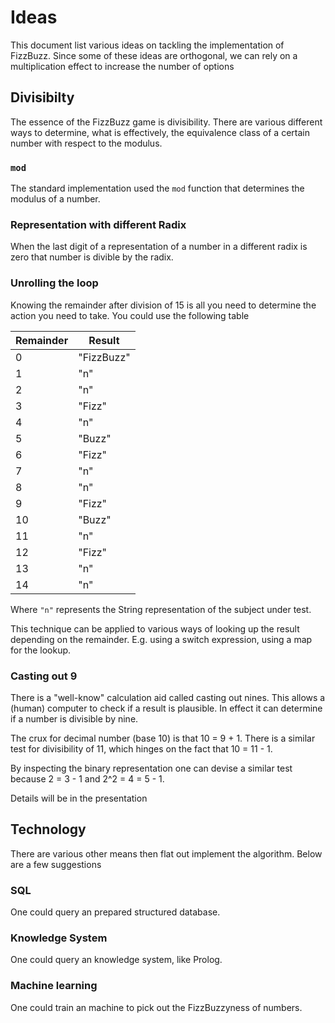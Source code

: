 # Ideas

This document list various ideas on tackling the implementation of FizzBuzz.
Since some of these ideas are orthogonal, we can rely on a multiplication
effect to increase the number of options

## Divisibilty
The essence of the FizzBuzz game is divisibility. There are various different
ways to determine, what is effectively, the equivalence class of a certain
number with respect to the modulus.

### `mod`
The standard implementation used the `mod` function that determines the modulus
of a number.

### Representation with different Radix
When the last digit of a representation of a number in a different radix is
zero that number is divible by the radix.

### Unrolling the loop
Knowing the remainder after division of 15 is all you need to determine the
action you need to take. You could use the following table

| Remainder | Result     |
|-----------|------------|
| 0         | "FizzBuzz" |
| 1         | "n"        |
| 2         | "n"        |
| 3         | "Fizz"     |
| 4         | "n"        |
| 5         | "Buzz"     |
| 6         | "Fizz"     |
| 7         | "n"        |
| 8         | "n"        |
| 9         | "Fizz"     |
| 10        | "Buzz"     |
| 11        | "n"        |
| 12        | "Fizz"     |
| 13        | "n"        |
| 14        | "n"        |

Where `"n"` represents the String representation of the subject under test.

This technique can be applied to various ways of looking up the result
depending on the remainder. E.g. using a switch expression, using a map for the
lookup.

### Casting out 9
There is a "well-know" calculation aid called casting out nines. This allows a
(human) computer to check if a result is plausible. In effect it can determine
if a number is divisible by nine.

The crux for decimal number (base 10) is that 10 = 9 + 1. There is a similar
test for divisibility of 11, which hinges on the fact that 10 = 11 - 1.

By inspecting the binary representation one can devise a similar test because
2 = 3 - 1 and 2^2 = 4 = 5 - 1.

Details will be in the presentation

## Technology
There are various other means then flat out implement the algorithm. Below are
a few suggestions

### SQL
One could query an prepared structured database.

### Knowledge System
One could query an knowledge system, like Prolog.

### Machine learning
One could train an machine to pick out the FizzBuzzyness of numbers.

